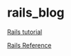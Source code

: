# rails_blog

[Rails tutorial](http://guides.rubyonrails.org/getting_started.html)


[Rails Reference](https://www.railstutorial.org/book)
